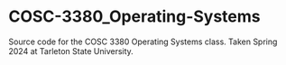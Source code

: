 # COSC-3380_Operating-Systems
Source code for the COSC 3380 Operating Systems class. Taken Spring 2024 at Tarleton State University.

